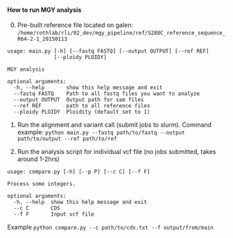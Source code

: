 #### How to run MGY analysis

0. Pre-built reference file located on galen: `/home/rothlab/rli/02_dev/mgy_pipeline/ref/S288C_reference_sequence_R64-2-1_20150113`

```
usage: main.py [-h] [--fastq FASTQ] [--output OUTPUT] [--ref REF]
               [--ploidy PLOIDY]

MGY analysis

optional arguments:
  -h, --help       show this help message and exit
  --fastq FASTQ    Path to all fastq files you want to analyze
  --output OUTPUT  Output path for sam files
  --ref REF        path to all reference files
  --ploidy PLOIDY  Ploidity (default set to 1)
```

1. Run the alignment and variant call (submit jobs to slurm). Command example:
`python main.py --fastq path/to/fastq --output path/to/output --ref path/to/ref`

2. Run the analysis script for individual vcf file (no jobs submitted, takes around 1-2hrs)
```
usage: compare.py [-h] [--p P] [--c C] [--f F]

Process some integers.

optional arguments:
  -h, --help  show this help message and exit
  --c C       CDS
  --f F       Input vcf file
```
Example
`python compare.py --c path/to/cds.txt --f output/from/main`
